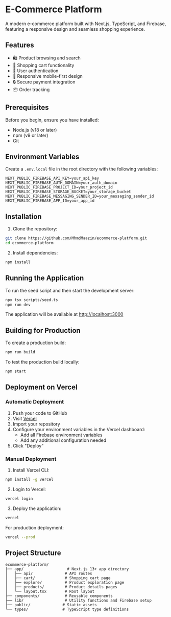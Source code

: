 # E-Commerce Platform

A modern e-commerce platform built with Next.js, TypeScript, and Firebase, featuring a responsive design and seamless shopping experience.

## Features

- 🛍️ Product browsing and search
- 🛒 Shopping cart functionality
- 👤 User authentication
- 📱 Responsive mobile-first design
- 🔒 Secure payment integration
- 📦 Order tracking

## Prerequisites

Before you begin, ensure you have installed:

- Node.js (v18 or later)
- npm (v9 or later)
- Git

## Environment Variables

Create a `.env.local` file in the root directory with the following variables:

```env
NEXT_PUBLIC_FIREBASE_API_KEY=your_api_key
NEXT_PUBLIC_FIREBASE_AUTH_DOMAIN=your_auth_domain
NEXT_PUBLIC_FIREBASE_PROJECT_ID=your_project_id
NEXT_PUBLIC_FIREBASE_STORAGE_BUCKET=your_storage_bucket
NEXT_PUBLIC_FIREBASE_MESSAGING_SENDER_ID=your_messaging_sender_id
NEXT_PUBLIC_FIREBASE_APP_ID=your_app_id
```

## Installation

1. Clone the repository:

```bash
git clone https://github.com/MhmdMaazin/ecommerce-platform.git
cd ecommerce-platform
```

2. Install dependencies:

```bash
npm install
```

## Running the Application

To run the seed script and then start the development server:

```bash
npx tsx scripts/seed.ts
npm run dev
```

The application will be available at [http://localhost:3000](http://localhost:3000)

## Building for Production

To create a production build:

```bash
npm run build
```

To test the production build locally:

```bash
npm start
```

## Deployment on Vercel

### Automatic Deployment

1. Push your code to GitHub
2. Visit [Vercel](https://vercel.com)
3. Import your repository
4. Configure your environment variables in the Vercel dashboard:
   - Add all Firebase environment variables
   - Add any additional configuration needed
5. Click "Deploy"

### Manual Deployment

1. Install Vercel CLI:

```bash
npm install -g vercel
```

2. Login to Vercel:

```bash
vercel login
```

3. Deploy the application:

```bash
vercel
```

For production deployment:

```bash
vercel --prod
```

## Project Structure

```
ecommerce-platform/
├── app/                   # Next.js 13+ app directory
│   ├── api/              # API routes
│   ├── cart/             # Shopping cart page
│   ├── explore/          # Product exploration page
│   ├── products/         # Product details pages
│   └── layout.tsx        # Root layout
├── components/           # Reusable components
├── lib/                  # Utility functions and Firebase setup
├── public/              # Static assets
└── types/               # TypeScript type definitions
```
